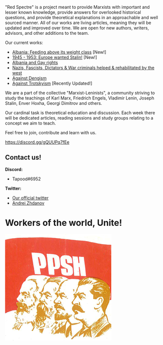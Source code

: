 "Red Spectre" is a project meant to provide Marxists with important and lesser known knowledge, provide answers for overlooked historical questions, and provide theoretical explanations in an approachable and well sourced manner. All of our works are living articles, meaning they will be updated and improved over time. We are open for new authors, writers, advisors, and other additions to the team.

Our current works:
- [Albania: Feeding above its weight class](https://github.com/Red-Spectre/Info/blob/main/Albania:%20Feeding%20above%20its%20weight%20class.md) [New!]
- [1945 - 1953: Europe wanted Stalin!](https://github.com/Red-Spectre/Info/blob/main/1945%20-%201953:%20Europe%20wanted%20Stalin!.md) [New!]
- [Albania and Gay rights](https://github.com/Red-Spectre/Info/blob/main/Albania%20and%20Gay%20rights.md)
- [Nazis, Fascists, Dictators & War criminals helped & rehabilitated by the west](https://github.com/Red-Spectre/Info/blob/main/War%20Criminals.md)
- [Against Dengism](https://github.com/Red-Spectre/Info/blob/main/Against%20Dengism.md)
- [Against Trotskyism](https://github.com/Red-Spectre/Info/blob/main/Against%20Trotskyism.md) [Recently Updated!]

We are a part of the collective "Marxist-Leninists", a community striving to study the teachings of Karl Marx, Friedrich Engels, Vladimir Lenin, Joseph Stalin, Enver Hoxha, Georgi Dimitrov and others.

Our cardinal task is theoretical education and discussion. Each week there will be dedicated articles, reading sessions and study groups relating to a concept we aim to teach.

Feel free to join, contribute and learn with us.

https://discord.gg/gQUUPq7fEe

## Contact us!
**Discord:**   
- Tapood#6952    
  
**Twitter:**    
- [Our official twitter](https://twitter.com/MLeninists)    
- [Andrei Zhdanov](https://twitter.com/ZhdanovAndrei)    


# Workers of the world, Unite!
![banner](/Assets/Images/PPSH.png)
